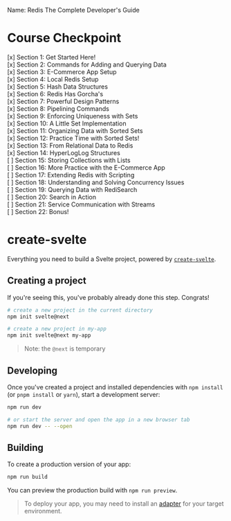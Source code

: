Name: Redis The Complete Developer's Guide
# Course Checkpoint
[x] Section 1: Get Started Here!  
[x] Section 2: Commands for Adding and Querying Data  
[x] Section 3: E-Commerce App Setup  
[x] Section 4: Local Redis Setup  
[x] Section 5: Hash Data Structures  
[x] Section 6: Redis Has Gorcha's  
[x] Section 7: Powerful Design Patterns  
[x] Section 8: Pipelining Commands  
[x] Section 9: Enforcing Uniqueness with Sets  
[x] Section 10: A Little Set Implementation  
[x] Section 11: Organizing Data with Sorted Sets  
[x] Section 12: Practice Time with Sorted Sets!  
[x] Section 13: From Relational Data to Redis  
[x] Section 14: HyperLogLog Structures  
[ ] Section 15: Storing Collections with Lists  
[ ] Section 16: More Practice with the E-Commerce App  
[ ] Section 17: Extending Redis with Scripting  
[ ] Section 18: Understanding and Solving Concurrency Issues  
[ ] Section 19: Querying Data with RediSearch  
[ ] Section 20: Search in Action  
[ ] Section 21: Service Communication with Streams  
[ ] Section 22: Bonus!  


# create-svelte

Everything you need to build a Svelte project, powered by [`create-svelte`](https://github.com/sveltejs/kit/tree/master/packages/create-svelte).

## Creating a project

If you're seeing this, you've probably already done this step. Congrats!

```bash
# create a new project in the current directory
npm init svelte@next

# create a new project in my-app
npm init svelte@next my-app
```

> Note: the `@next` is temporary

## Developing

Once you've created a project and installed dependencies with `npm install` (or `pnpm install` or `yarn`), start a development server:

```bash
npm run dev

# or start the server and open the app in a new browser tab
npm run dev -- --open
```

## Building

To create a production version of your app:

```bash
npm run build
```

You can preview the production build with `npm run preview`.

> To deploy your app, you may need to install an [adapter](https://kit.svelte.dev/docs/adapters) for your target environment.
